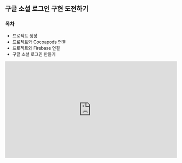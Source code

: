 ## 구글 소셜 로그인 구현 도전하기 

### 목차
+ 프로젝트 생성
+ 프로젝트와 Cocoapods 연결
+ 프로젝트와 Firebase 연결
+ 구글 소셜 로그인 만들기

<iframe width="560" height="315" src="https://github.com/user-attachments/assets/b8c1eea9-25f4-4b5e-9703-aef989d13219" frameborder="0" allowfullscreen></iframe>












   



